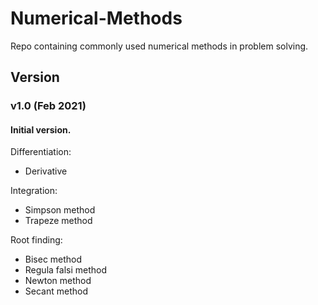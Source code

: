 # Numerical-Methods
Repo containing commonly used numerical methods in problem solving.

## Version

### v1.0 (Feb 2021)
#### Initial version.
  
Differentiation:
- Derivative 

Integration:
- Simpson method
- Trapeze method

Root finding:
- Bisec method
- Regula falsi method
- Newton method
- Secant method
